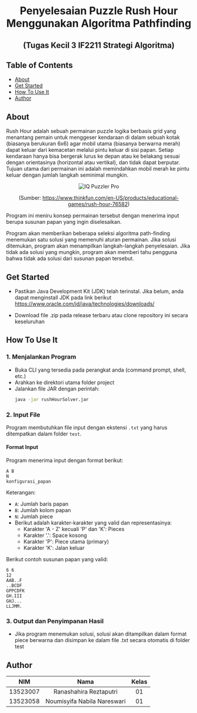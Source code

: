 <div align="center">
<h1>Penyelesaian Puzzle Rush Hour Menggunakan Algoritma Pathfinding</h1>
<h2>(Tugas Kecil 3 IF2211 Strategi Algoritma)</h2>
</div>

## Table of Contents
- [About](#about)
- [Get Started](#get-started)
- [How To Use It](#how-to-use-it)
- [Author](#author)


## About
Rush Hour adalah sebuah permainan puzzle logika berbasis grid yang menantang pemain untuk
menggeser kendaraan di dalam sebuah kotak (biasanya berukuran 6x6) agar mobil utama
(biasanya berwarna merah) dapat keluar dari kemacetan melalui pintu keluar di sisi papan.
Setiap kendaraan hanya bisa bergerak lurus ke depan atau ke belakang sesuai dengan
orientasinya (horizontal atau vertikal), dan tidak dapat berputar. Tujuan utama dari permainan
ini adalah memindahkan mobil merah ke pintu keluar dengan jumlah langkah seminimal
mungkin.

<div align="center">
  
![IQ Puzzler Pro](https://i.imgur.com/dPzRfMA.png)

(Sumber:  https://www.thinkfun.com/en-US/products/educational-games/rush-hour-76582)

</div>

Program ini meniru konsep permainan tersebut dengan menerima input berupa susunan papan yang ingin diselesaikan.

Program akan memberikan beberapa seleksi algoritma path-finding menemukan satu solusi yang memenuhi aturan permainan. Jika solusi ditemukan, program akan menampilkan langkah-langkah penyelesaian. Jika tidak ada solusi yang mungkin, program akan memberi tahu pengguna bahwa tidak ada solusi dari susunan papan tersebut.

## Get Started
- Pastikan Java Development Kit (JDK) telah terinstal. Jika belum, anda dapat menginstall JDK pada link berikut
  https://www.oracle.com/id/java/technologies/downloads/

- Download file .zip pada release terbaru atau clone repository ini secara keseluruhan

## How To Use It

### 1. Menjalankan Program
- Buka CLI yang tersedia pada perangkat anda (command prompt, shell, etc.)
- Arahkan ke direktori utama folder project
- Jalankan file JAR dengan perintah:
  ```bash
  java -jar rushHourSolver.jar
  ```

### 2. Input File
Program membutuhkan file input dengan ekstensi `.txt` yang harus ditempatkan dalam folder `test`. 

#### Format Input
Program menerima input dengan format berikut:

```
A B
N
konfigurasi_papan
```

Keterangan:
- `A`: Jumlah baris papan
- `B`: Jumlah kolom papan
- `N`: Jumlah piece
- Berikut adalah karakter-karakter yang valid dan representasinya:
  - Karakter 'A - Z' kecuali 'P' dan 'K': Pieces
  - Karakter '.': Space kosong
  - Karakter 'P': Piece utama (primary)
  - Karakter 'K': Jalan keluar
 
Berikut contoh susunan papan yang valid:
```
6 6
12
AAB..F
..BCDF
GPPCDFK
GH.III
GHJ...
LLJMM.
```

### 3. Output dan Penyimpanan Hasil
- Jika program menemukan solusi, solusi akan ditampilkan dalam format piece berwarna dan disimpan ke dalam file .txt secara otomatis di folder test

## Author
| NIM      | Nama  | Kelas |
| :---:    | :---: | :---: |
| 13523007| Ranashahira Reztaputri|01|
| 13523058| Noumisyifa Nabila Nareswari|01|
